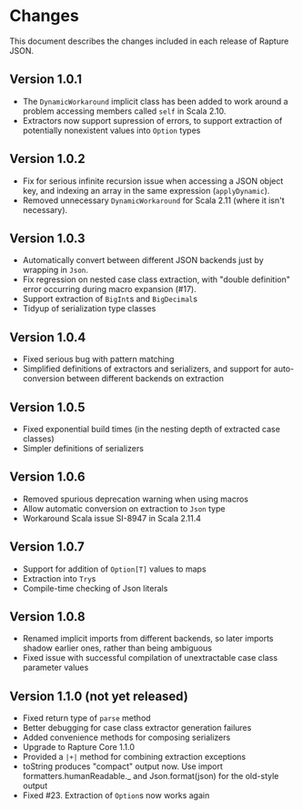 # Changes

This document describes the changes included in each release of Rapture JSON.

## Version 1.0.1
 - The `DynamicWorkaround` implicit class has been added to work around a problem accessing members called `self` in Scala 2.10.
 - Extractors now support supression of errors, to support extraction of potentially nonexistent values into `Option` types

## Version 1.0.2
 - Fix for serious infinite recursion issue when accessing a JSON object key, and indexing an array in the same expression (`applyDynamic`).
 - Removed unnecessary `DynamicWorkaround` for Scala 2.11 (where it isn't necessary).

## Version 1.0.3
 - Automatically convert between different JSON backends just by wrapping in `Json`.
 - Fix regression on nested case class extraction, with "double definition" error occurring during macro expansion (#17).
 - Support extraction of `BigInt`s and `BigDecimal`s
 - Tidyup of serialization type classes

## Version 1.0.4
 - Fixed serious bug with pattern matching
 - Simplified definitions of extractors and serializers, and support for auto-conversion between different backends on extraction

## Version 1.0.5
 - Fixed exponential build times (in the nesting depth of extracted case classes)
 - Simpler definitions of serializers

## Version 1.0.6
 - Removed spurious deprecation warning when using macros
 - Allow automatic conversion on extraction to `Json` type
 - Workaround Scala issue SI-8947 in Scala 2.11.4

## Version 1.0.7
 - Support for addition of `Option[T]` values to maps
 - Extraction into `Try`s
 - Compile-time checking of Json literals

## Version 1.0.8
 - Renamed implicit imports from different backends, so later imports shadow earlier ones, rather than being ambiguous
 - Fixed issue with successful compilation of unextractable case class parameter values

## Version 1.1.0 (not yet released)
 - Fixed return type of `parse` method
 - Better debugging for case class extractor generation failures
 - Added convenience methods for composing serializers
 - Upgrade to Rapture Core 1.1.0
 - Provided a `|+|` method for combining extraction exceptions
 - toString produces "compact" output now. Use import formatters.humanReadable._ and Json.format(json) for the old-style output
 - Fixed #23. Extraction of `Option`s now works again
